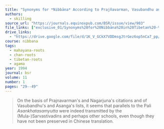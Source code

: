 ```yaml
---
title: "Synonyms for *Nibbāna* According to Prajñavarman, Vasubandhu and Asaṅga"
authors:
  - skilling
source_url: "https://journals.equinoxpub.com/BSR/issue/view/903"
file_links: ["exclusive_01/Synonyms%20for%20Nibbāna%20in%20Tibetan%20-%20Peter%20Skilling.pdf"]
drive_links:
  - "https://drive.google.com/file/d/1K_V_GCkX7VDDmsgJtrGez6op5nCa7_pp/view?usp=drivesdk"
course: nibbana
tags:
  - mahayana-roots
  - chan-roots
  - tibetan-roots
  - agama
year: 1994
journal: bsr
volume: 11
number: 1
pages: "29--49"
---
```


> On the basis of Prajnavarman's and Nagarjuna's citations and of Vasubandhu's and Asanga's lists, it seems that parallels to the Pali *Asankhatasamyutta* were indeed transmitted by the (Mula-)Sarvastivadins and perhaps other schools, even though they have not been preserved in Chinese translation.

